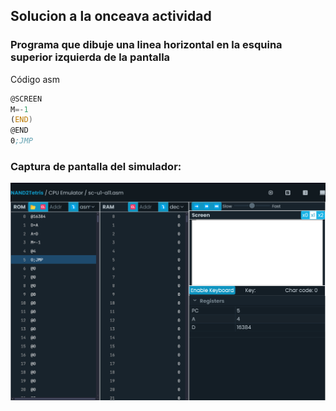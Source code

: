 ## Solucion a la onceava actividad  
### Programa que dibuje una linea horizontal en la esquina superior izquierda de la pantalla
Código asm
``` asm
@SCREEN
M=-1
(END)
@END
0;JMP
```
### Captura de pantalla del simulador: 
![image](../../../../assets/u1-a11-i1.png)  
